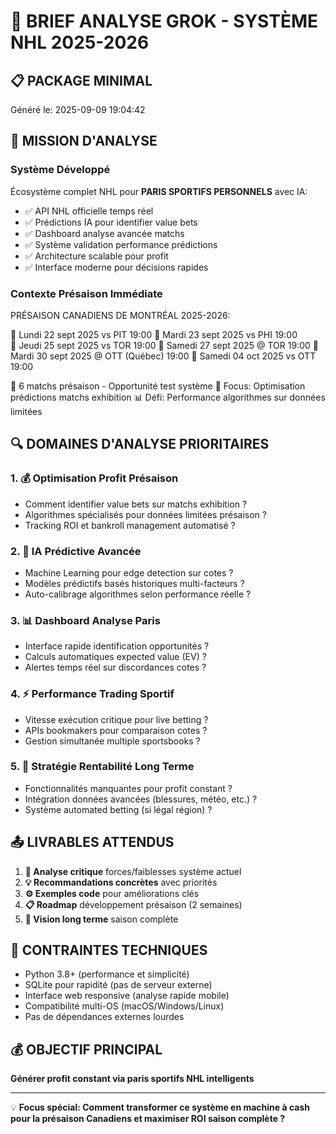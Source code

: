 # 🤖 BRIEF ANALYSE GROK - SYSTÈME NHL 2025-2026

## 📋 PACKAGE MINIMAL
Généré le: 2025-09-09 19:04:42

## 🎯 MISSION D'ANALYSE

### Système Développé
Écosystème complet NHL pour **PARIS SPORTIFS PERSONNELS** avec IA:
- ✅ API NHL officielle temps réel
- ✅ Prédictions IA pour identifier value bets
- ✅ Dashboard analyse avancée matchs
- ✅ Système validation performance prédictions
- ✅ Architecture scalable pour profit
- ✅ Interface moderne pour décisions rapides

### Contexte Présaison Immédiate

PRÉSAISON CANADIENS DE MONTRÉAL 2025-2026:

📅 Lundi 22 sept 2025    vs PIT    19:00
📅 Mardi 23 sept 2025    vs PHI    19:00  
📅 Jeudi 25 sept 2025    vs TOR    19:00
📅 Samedi 27 sept 2025   @ TOR     19:00
📅 Mardi 30 sept 2025    @ OTT (Québec) 19:00
📅 Samedi 04 oct 2025    vs OTT    19:00

🎯 6 matchs présaison - Opportunité test système
🤖 Focus: Optimisation prédictions matchs exhibition
📊 Défi: Performance algorithmes sur données limitées
        

## 🔍 DOMAINES D'ANALYSE PRIORITAIRES

### 1. 💰 Optimisation Profit Présaison
- Comment identifier value bets sur matchs exhibition ?
- Algorithmes spécialisés pour données limitées présaison ?
- Tracking ROI et bankroll management automatisé ?

### 2. 🤖 IA Prédictive Avancée
- Machine Learning pour edge detection sur cotes ?
- Modèles prédictifs basés historiques multi-facteurs ?
- Auto-calibrage algorithmes selon performance réelle ?

### 3. 📊 Dashboard Analyse Paris
- Interface rapide identification opportunités ?
- Calculs automatiques expected value (EV) ?
- Alertes temps réel sur discordances cotes ?

### 4. ⚡ Performance Trading Sportif
- Vitesse exécution critique pour live betting ?
- APIs bookmakers pour comparaison cotes ?
- Gestion simultanée multiple sportsbooks ?

### 5. 🎯 Stratégie Rentabilité Long Terme
- Fonctionnalités manquantes pour profit constant ?
- Intégration données avancées (blessures, météo, etc.) ?
- Système automated betting (si légal région) ?

## 📤 LIVRABLES ATTENDUS

1. **🎯 Analyse critique** forces/faiblesses système actuel
2. **💡 Recommandations concrètes** avec priorités  
3. **⚙️ Exemples code** pour améliorations clés
4. **📋 Roadmap** développement présaison (2 semaines)
5. **🚀 Vision long terme** saison complète

## 🎪 CONTRAINTES TECHNIQUES
- Python 3.8+ (performance et simplicité)
- SQLite pour rapidité (pas de serveur externe)
- Interface web responsive (analyse rapide mobile)
- Compatibilité multi-OS (macOS/Windows/Linux)
- Pas de dépendances externes lourdes

## 💰 OBJECTIF PRINCIPAL
**Générer profit constant via paris sportifs NHL intelligents**

---
💡 **Focus spécial: Comment transformer ce système en machine à cash pour la présaison Canadiens et maximiser ROI saison complète ?**
